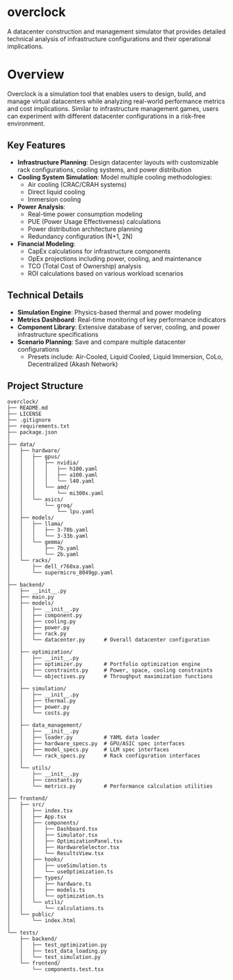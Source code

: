# overclock
A datacenter construction and management simulator that provides detailed technical analysis of infrastructure configurations and their operational implications.

# Overview
Overclock is a simulation tool that enables users to design, build, and manage virtual datacenters while analyzing real-world performance metrics and cost implications. Similar to infrastructure management games, users can experiment with different datacenter configurations in a risk-free environment.

## Key Features
- **Infrastructure Planning**: Design datacenter layouts with customizable rack configurations, cooling systems, and power distribution
- **Cooling System Simulation**: Model multiple cooling methodologies:
	- Air cooling (CRAC/CRAH systems)
	- Direct liquid cooling
	- Immersion cooling
- **Power Analysis**:
	- Real-time power consumption modeling
	- PUE (Power Usage Effectiveness) calculations
	- Power distribution architecture planning
	- Redundancy configuration (N+1, 2N)
- **Financial Modeling**:
	- CapEx calculations for infrastructure components
	- OpEx projections including power, cooling, and maintenance
	- TCO (Total Cost of Ownership) analysis
	- ROI calculations based on various workload scenarios

## Technical Details
- **Simulation Engine**: Physics-based thermal and power modeling
- **Metrics Dashboard**: Real-time monitoring of key performance indicators
- **Component Library**: Extensive database of server, cooling, and power infrastructure specifications
- **Scenario Planning**: Save and compare multiple datacenter configurations
	- Presets include: Air-Cooled, Liquid Cooled, Liquid Immersion, CoLo, Decentralized (Akash Network)

## Project Structure
```
overclock/
├── README.md
├── LICENSE
├── .gitignore
├── requirements.txt
├── package.json
│
├── data/
│   ├── hardware/
│   │   ├── gpus/
│   │   │   ├── nvidia/
│   │   │   │   ├── h100.yaml
│   │   │   │   ├── a100.yaml
│   │   │   │   └── l40.yaml
│   │   │   └── amd/
│   │   │       └── mi300x.yaml
│   │   └── asics/
│   │       └── groq/
│   │           └── lpu.yaml
│   ├── models/
│   │   ├── llama/
│   │   │   ├── 3-70b.yaml
│   │   │   └── 3-33b.yaml
│   │   └── gemma/
│   │       ├── 7b.yaml
│   │       └── 2b.yaml
│   └── racks/
│       ├── dell_r760xa.yaml
│       └── supermicro_8049gp.yaml
│
├── backend/
│   ├── __init__.py
│   ├── main.py
│   ├── models/
│   │   ├── __init__.py
│   │   ├── component.py
│   │   ├── cooling.py
│   │   ├── power.py
│   │   ├── rack.py
│   │   └── datacenter.py      # Overall datacenter configuration
│   │
│   ├── optimization/
│   │   ├── __init__.py
│   │   ├── optimizer.py       # Portfolio optimization engine
│   │   ├── constraints.py     # Power, space, cooling constraints
│   │   └── objectives.py      # Throughput maximization functions
│   │
│   ├── simulation/
│   │   ├── __init__.py
│   │   ├── thermal.py
│   │   ├── power.py
│   │   └── costs.py
│   │
│   ├── data_management/
│   │   ├── __init__.py
│   │   ├── loader.py          # YAML data loader
│   │   ├── hardware_specs.py  # GPU/ASIC spec interfaces
│   │   ├── model_specs.py     # LLM spec interfaces
│   │   └── rack_specs.py      # Rack configuration interfaces
│   │
│   └── utils/
│       ├── __init__.py
│       ├── constants.py
│       └── metrics.py         # Performance calculation utilities
│
├── frontend/
│   ├── src/
│   │   ├── index.tsx
│   │   ├── App.tsx
│   │   ├── components/
│   │   │   ├── Dashboard.tsx
│   │   │   ├── Simulator.tsx
│   │   │   ├── OptimizationPanel.tsx
│   │   │   ├── HardwareSelector.tsx
│   │   │   └── ResultsView.tsx
│   │   ├── hooks/
│   │   │   ├── useSimulation.ts
│   │   │   └── useOptimization.ts
│   │   ├── types/
│   │   │   ├── hardware.ts
│   │   │   ├── models.ts
│   │   │   └── optimization.ts
│   │   └── utils/
│   │       └── calculations.ts
│   └── public/
│       └── index.html
│
└── tests/
    ├── backend/
    │   ├── test_optimization.py
    │   ├── test_data_loading.py
    │   └── test_simulation.py
    └── frontend/
        └── components.test.tsx
```
